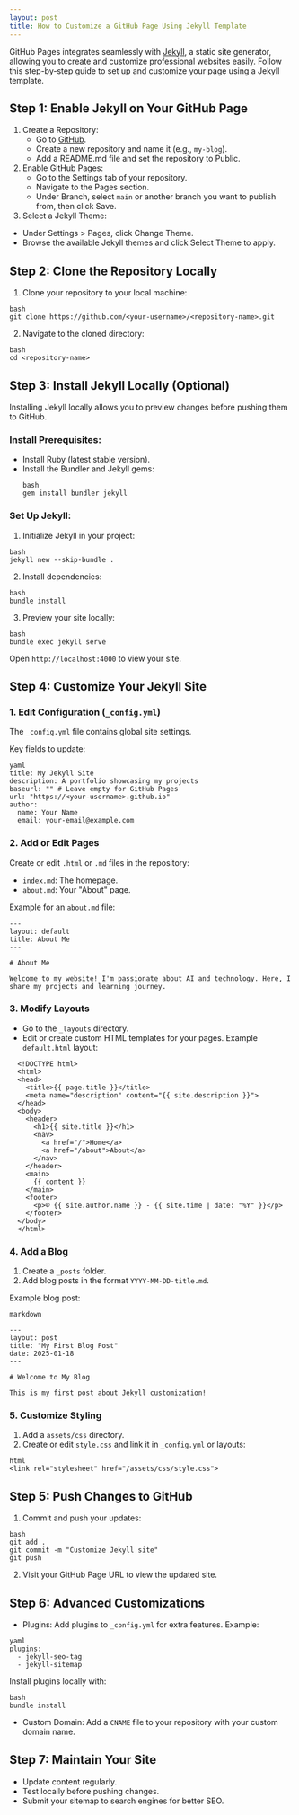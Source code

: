 ```yaml
---
layout: post
title: How to Customize a GitHub Page Using Jekyll Template
---
```


GitHub Pages integrates seamlessly with [Jekyll](https://jekyllrb.com/), a static site generator, allowing you to create and customize professional websites easily. Follow this step-by-step guide to set up and customize your page using a Jekyll template.

## Step 1: Enable Jekyll on Your GitHub Page
1. Create a Repository:
    * Go to [GitHub](https://github.com/).
    * Create a new repository and name it (e.g., `my-blog`).
    * Add a README.md file and set the repository to Public.
2. Enable GitHub Pages:
    * Go to the Settings tab of your repository.
    * Navigate to the Pages section.
    * Under Branch, select `main` or another branch you want to publish from, then click Save.
3. Select a Jekyll Theme:
* Under Settings > Pages, click Change Theme.
* Browse the available Jekyll themes and click Select Theme to apply.

## Step 2: Clone the Repository Locally
1. Clone your repository to your local machine:
  ```
  bash
  git clone https://github.com/<your-username>/<repository-name>.git
  ```

2. Navigate to the cloned directory:
  ```
  bash
  cd <repository-name>
  ```

## Step 3: Install Jekyll Locally (Optional)
Installing Jekyll locally allows you to preview changes before pushing them to GitHub.

### Install Prerequisites:

* Install Ruby (latest stable version).
* Install the Bundler and Jekyll gems:
  ```
  bash
  gem install bundler jekyll
  ```

### Set Up Jekyll:
1. Initialize Jekyll in your project:
  ```
  bash
  jekyll new --skip-bundle .
  ```

2. Install dependencies:
  ```
  bash
  bundle install
  ```

3. Preview your site locally:
  ```
  bash
  bundle exec jekyll serve
  ```

Open `http://localhost:4000` to view your site.

## Step 4: Customize Your Jekyll Site
### 1. Edit Configuration (`_config.yml`)
The `_config.yml` file contains global site settings.

Key fields to update:

```
yaml
title: My Jekyll Site
description: A portfolio showcasing my projects
baseurl: "" # Leave empty for GitHub Pages
url: "https://<your-username>.github.io"
author:
  name: Your Name
  email: your-email@example.com
```

### 2. Add or Edit Pages
Create or edit `.html` or `.md` files in the repository:

* `index.md`: The homepage.
* `about.md`: Your "About" page.

Example for an `about.md` file:

```
---
layout: default
title: About Me
---

# About Me

Welcome to my website! I'm passionate about AI and technology. Here, I share my projects and learning journey.
```

### 3. Modify Layouts
* Go to the `_layouts` directory.
* Edit or create custom HTML templates for your pages.
Example `default.html` layout:

```
  <!DOCTYPE html>
  <html>
  <head>
    <title>{{ page.title }}</title>
    <meta name="description" content="{{ site.description }}">
  </head>
  <body>
    <header>
      <h1>{{ site.title }}</h1>
      <nav>
        <a href="/">Home</a>
        <a href="/about">About</a>
      </nav>
    </header>
    <main>
      {{ content }}
    </main>
    <footer>
      <p>© {{ site.author.name }} - {{ site.time | date: "%Y" }}</p>
    </footer>
  </body>
  </html>

```

### 4. Add a Blog
1. Create a `_posts` folder.
2. Add blog posts in the format `YYYY-MM-DD-title.md`.

Example blog post:

```
markdown

---
layout: post
title: "My First Blog Post"
date: 2025-01-18
---

# Welcome to My Blog

This is my first post about Jekyll customization!
```

### 5. Customize Styling
1. Add a `assets/css` directory.
2. Create or edit `style.css` and link it in `_config.yml` or layouts:

```
html
<link rel="stylesheet" href="/assets/css/style.css">
```

## Step 5: Push Changes to GitHub
1. Commit and push your updates:
  ```
  bash
  git add .
  git commit -m "Customize Jekyll site"
  git push
  ```

2. Visit your GitHub Page URL to view the updated site.

## Step 6: Advanced Customizations
* Plugins: Add plugins to `_config.yml` for extra features. Example:

```
yaml
plugins:
  - jekyll-seo-tag
  - jekyll-sitemap
```

Install plugins locally with:

```
bash
bundle install
```

* Custom Domain: Add a `CNAME` file to your repository with your custom domain name.

## Step 7: Maintain Your Site
* Update content regularly.
* Test locally before pushing changes.
* Submit your sitemap to search engines for better SEO.
